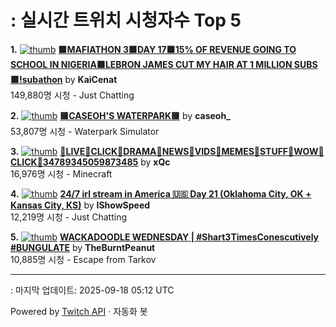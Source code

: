 # : 실시간 트위치 시청자수 Top 5

**1.** [![thumb](https://static-cdn.jtvnw.net/previews-ttv/live_user_kaicenat-320x180.jpg)](https://twitch.tv/KaiCenat)
**[🟪MAFIATHON 3🟪DAY 17🟪15% OF REVENUE GOING TO SCHOOL IN NIGERIA🟪LEBRON JAMES CUT MY HAIR AT 1 MILLION SUBS🟪!subathon](https://twitch.tv/KaiCenat)** by **KaiCenat**<br>149,880명 시청  - Just Chatting

**2.** [![thumb](https://static-cdn.jtvnw.net/previews-ttv/live_user_caseoh_-320x180.jpg)](https://twitch.tv/caseoh_)
**[🟨CASEOH'S WATERPARK🟨](https://twitch.tv/caseoh_)** by **caseoh_**<br>53,807명 시청  - Waterpark Simulator

**3.** [![thumb](https://static-cdn.jtvnw.net/previews-ttv/live_user_xqc-320x180.jpg)](https://twitch.tv/xQc)
**[🤠LIVE🤠CLICK🤠DRAMA🤠NEWS🤠VIDS🤠MEMES🤠STUFF🤠WOW🤠CLICK🤠34789345059873485](https://twitch.tv/xQc)** by **xQc**<br>16,976명 시청  - Minecraft

**4.** [![thumb](https://static-cdn.jtvnw.net/previews-ttv/live_user_ishowspeed-320x180.jpg)](https://twitch.tv/IShowSpeed)
**[24/7 irl stream in America 🇺🇸 Day 21 (Oklahoma City, OK + Kansas City, KS)](https://twitch.tv/IShowSpeed)** by **IShowSpeed**<br>12,219명 시청  - Just Chatting

**5.** [![thumb](https://static-cdn.jtvnw.net/previews-ttv/live_user_theburntpeanut-320x180.jpg)](https://twitch.tv/TheBurntPeanut)
**[WACKADOODLE WEDNESDAY | #Shart3TimesConescutively #BUNGULATE](https://twitch.tv/TheBurntPeanut)** by **TheBurntPeanut**<br>10,885명 시청  - Escape from Tarkov


---
: 마지막 업데이트: 2025-09-18 05:12 UTC

Powered by [Twitch API](https://dev.twitch.tv/docs/api/reference) · 자동화 봇